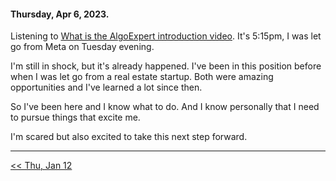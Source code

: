 #### Thursday, Apr 6, 2023.

Listening to [What is the AlgoExpert introduction video](https://www.algoexpert.io/product). It's 5:15pm, I was let go from Meta on Tuesday evening.

I'm still in shock, but it's already happened. I've been in this position before when I was let go from a real estate startup. Both were amazing opportunities and I've learned a lot since then.

So I've been here and I know what to do. And I know personally that I need to pursue things that excite me.

I'm scared but also excited to take this next step forward.

---

<p align="left">
  <a href="https://github.com/B-Salinas/github-should-have-a-blog/blob/main/23/01-12-its-3am.md"> << Thu, Jan 12 </a>
</p>
